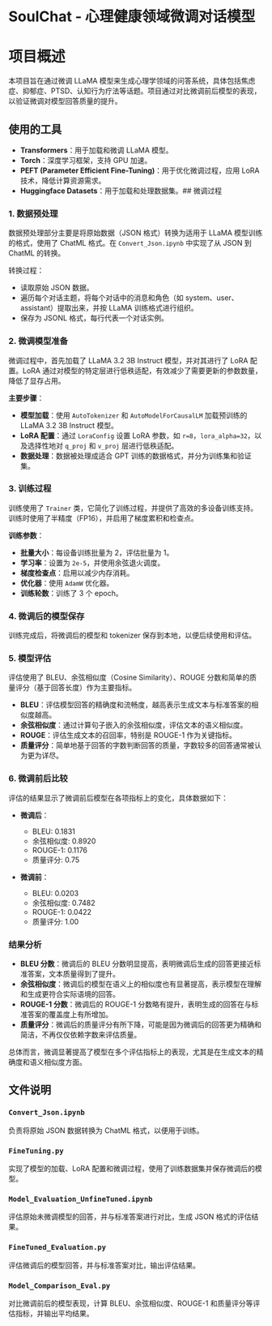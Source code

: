 # SoulChat - 心理健康领域微调对话模型
# 项目概述

本项目旨在通过微调 LLaMA 模型来生成心理学领域的问答系统，具体包括焦虑症、抑郁症、PTSD、认知行为疗法等话题。项目通过对比微调前后模型的表现，以验证微调对模型回答质量的提升。

## 使用的工具

- **Transformers**：用于加载和微调 LLaMA 模型。
- **Torch**：深度学习框架，支持 GPU 加速。
- **PEFT (Parameter Efficient Fine-Tuning)**：用于优化微调过程，应用 LoRA技术，降低计算资源需求。
- **Huggingface Datasets**：用于加载和处理数据集。## 微调过程

### 1. 数据预处理

数据预处理部分主要是将原始数据（JSON 格式）转换为适用于 LLaMA 模型训练的格式，使用了 ChatML 格式。在 `Convert_Json.ipynb` 中实现了从 JSON 到 ChatML 的转换。

转换过程：
- 读取原始 JSON 数据。
- 遍历每个对话主题，将每个对话中的消息和角色（如 system、user、assistant）提取出来，并按 LLaMA 训练格式进行组织。
- 保存为 JSONL 格式，每行代表一个对话实例。

### 2. 微调模型准备

微调过程中，首先加载了 LLaMA 3.2 3B Instruct 模型，并对其进行了 LoRA 配置。LoRA 通过对模型的特定层进行低秩适配，有效减少了需要更新的参数数量，降低了显存占用。

**主要步骤**：
- **模型加载**：使用 `AutoTokenizer` 和 `AutoModelForCausalLM` 加载预训练的 LLaMA 3.2 3B Instruct 模型。
- **LoRA 配置**：通过 `LoraConfig` 设置 LoRA 参数，如 `r=8`，`lora_alpha=32`，以及选择性地对 `q_proj` 和 `v_proj` 层进行低秩适配。
- **数据处理**：数据被处理成适合 GPT 训练的数据格式，并分为训练集和验证集。

### 3. 训练过程

训练使用了 `Trainer` 类，它简化了训练过程，并提供了高效的多设备训练支持。训练时使用了半精度（FP16），并启用了梯度累积和检查点。

**训练参数**：
- **批量大小**：每设备训练批量为 2，评估批量为 1。
- **学习率**：设置为 `2e-5`，并使用余弦退火调度。
- **梯度检查点**：启用以减少内存消耗。
- **优化器**：使用 `AdamW` 优化器。
- **训练轮数**：训练了 3 个 epoch。

### 4. 微调后的模型保存

训练完成后，将微调后的模型和 tokenizer 保存到本地，以便后续使用和评估。

### 5. 模型评估

评估使用了 BLEU、余弦相似度（Cosine Similarity）、ROUGE 分数和简单的质量评分（基于回答长度）作为主要指标。

- **BLEU**：评估模型回答的精确度和流畅度，越高表示生成文本与标准答案的相似度越高。
- **余弦相似度**：通过计算句子嵌入的余弦相似度，评估文本的语义相似度。
- **ROUGE**：评估生成文本的召回率，特别是 ROUGE-1 作为关键指标。
- **质量评分**：简单地基于回答的字数判断回答的质量，字数较多的回答通常被认为更为详尽。

### 6. 微调前后比较

评估的结果显示了微调前后模型在各项指标上的变化，具体数据如下：

- **微调后**：
  - BLEU: 0.1831
  - 余弦相似度: 0.8920
  - ROUGE-1: 0.1176
  - 质量评分: 0.75
  
- **微调前**：
  - BLEU: 0.0203
  - 余弦相似度: 0.7482
  - ROUGE-1: 0.0422
  - 质量评分: 1.00

### 结果分析

- **BLEU 分数**：微调后的 BLEU 分数明显提高，表明微调后生成的回答更接近标准答案，文本质量得到了提升。
- **余弦相似度**：微调后的模型在语义上的相似度也有显著提高，表示模型在理解和生成更符合实际语境的回答。
- **ROUGE-1 分数**：微调后的 ROUGE-1 分数略有提升，表明生成的回答在与标准答案的覆盖度上有所增加。
- **质量评分**：微调后的质量评分有所下降，可能是因为微调后的回答更为精确和简洁，不再仅仅依赖字数来评估质量。

总体而言，微调显著提高了模型在多个评估指标上的表现，尤其是在生成文本的精确度和语义相似度方面。

## 文件说明

### `Convert_Json.ipynb`
负责将原始 JSON 数据转换为 ChatML 格式，以便用于训练。

### `FineTuning.py`
实现了模型的加载、LoRA 配置和微调过程，使用了训练数据集并保存微调后的模型。

### `Model_Evaluation_UnfineTuned.ipynb`
评估原始未微调模型的回答，并与标准答案进行对比，生成 JSON 格式的评估结果。

### `FineTuned_Evaluation.py`
评估微调后的模型回答，并与标准答案对比，输出评估结果。

### `Model_Comparison_Eval.py`
对比微调前后的模型表现，计算 BLEU、余弦相似度、ROUGE-1 和质量评分等评估指标，并输出平均结果。

